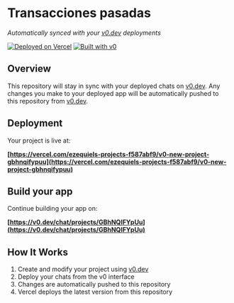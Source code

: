 # Transacciones pasadas

*Automatically synced with your [v0.dev](https://v0.dev) deployments*

[![Deployed on Vercel](https://img.shields.io/badge/Deployed%20on-Vercel-black?style=for-the-badge&logo=vercel)](https://vercel.com/ezequiels-projects-f587abf9/v0-new-project-gbhnqifypuu)
[![Built with v0](https://img.shields.io/badge/Built%20with-v0.dev-black?style=for-the-badge)](https://v0.dev/chat/projects/GBhNQIFYpUu)

## Overview

This repository will stay in sync with your deployed chats on [v0.dev](https://v0.dev).
Any changes you make to your deployed app will be automatically pushed to this repository from [v0.dev](https://v0.dev).

## Deployment

Your project is live at:

**[https://vercel.com/ezequiels-projects-f587abf9/v0-new-project-gbhnqifypuu](https://vercel.com/ezequiels-projects-f587abf9/v0-new-project-gbhnqifypuu)**

## Build your app

Continue building your app on:

**[https://v0.dev/chat/projects/GBhNQIFYpUu](https://v0.dev/chat/projects/GBhNQIFYpUu)**

## How It Works

1. Create and modify your project using [v0.dev](https://v0.dev)
2. Deploy your chats from the v0 interface
3. Changes are automatically pushed to this repository
4. Vercel deploys the latest version from this repository